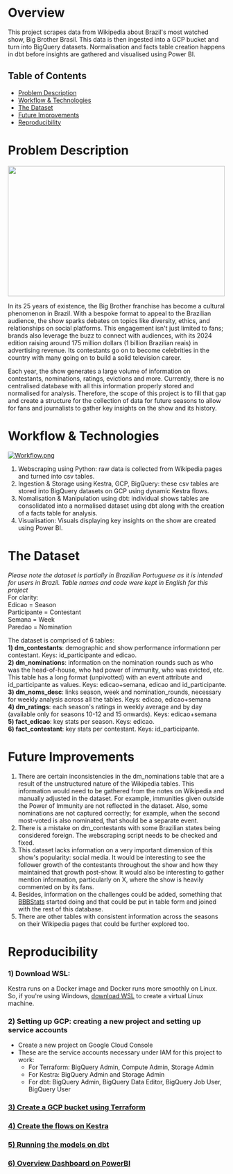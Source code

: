 # Overview

This project scrapes data from Wikipedia about Brazil's most watched show, Big Brother Brasil. This data is then ingested into a GCP bucket and turn into BigQuery datasets. Normalisation and facts table creation happens in dbt before insights are gathered and visualised using Power BI.

## Table of Contents
- [Problem Description](#problem-description)
- [Workflow & Technologies](#workflow--technologies)
- [The Dataset](#the-dataset)
- [Future Improvements](#future-improvements)
- [Reproducibility](#reproducibility)

# Problem Description

<img src="https://variety.com/wp-content/uploads/2021/03/big-brother-brasil.jpg?w=1000&h=563&crop=1" width="500" height="300"/>

In its 25 years of existence, the Big Brother franchise has become a cultural phenomenon in Brazil. With a bespoke format to appeal to the Brazilian audience, the show sparks debates on topics like diversity, ethics, and relationships on social platforms. This engagement isn't just limited to fans; brands also leverage the buzz to connect with audiences, with its 2024 edition raising around 175 million dollars (1 billion Brazilian reais) in advertising revenue. Its contestants go on to become celebrities in the country with many going on to build a solid television career.

Each year, the show generates a large volume of information on contestants, nominations, ratings, evictions and more. Currently, there is no centralised database with all this information properly stored and normalised for analysis. Therefore, the scope of this project is to fill that gap and create a structure for the collection of data for future seasons to allow for fans and journalists to gather key insights on the show and its history.

# Workflow & Technologies

[![Workflow.png](https://i.postimg.cc/yY4Sc245/Workflow.png)](https://postimg.cc/5jg0M7tq)

1) Webscraping using Python: raw data is collected from Wikipedia pages and turned into csv tables.
2) Ingestion & Storage using Kestra, GCP, BigQuery: these csv tables are stored into BigQuery datasets on GCP using dynamic Kestra flows.
3) Nomalisation & Manipulation using dbt: individual shows tables are consolidated into a normalised dataset using dbt along with the creation of a facts table for analysis.
4) Visualisation: Visuals displaying key insights on the show are created using Power BI.

# The Dataset

*Please note the dataset is partially in Brazilian Portuguese as it is intended for users in Brazil. Table names and code were kept in English for this project*  
For clarity:  
Edicao = Season  
Participante = Contestant  
Semana = Week  
Paredao = Nomination


The dataset is comprised of 6 tables:  
**1) dm_contestants**: demographic and show performance informationn per contestant. Keys: id_participante and edicao.  
**2) dm_nominations**: information on the nomination rounds such as who was the head-of-house, who had power of immunity, who was evicted, etc. This table has a long format (unpivotted) with an event attribute and id_participante as values. Keys: edicao+semana, edicao and id_participante.  
**3) dm_noms_desc**: links season, week and nomination_rounds, necessary for weekly analysis across all the tables. Keys: edicao, edicao+semana  
**4) dm_ratings**: each season's ratings in weekly average and by day (available only for seasons 10-12 and 15 onwards). Keys: edicao+semana  
**5) fact_edicao**: key stats per season. Keys: edicao.  
**6) fact_contestant**: key stats per contestant. Keys: id_participante.

# Future Improvements

1) There are certain inconsistencies in the dm_nominations table that are a result of the unstructured nature of the Wikipedia tables. This information would need to be gathered from the notes on Wikipedia and manually adjusted in the dataset. For example, immunities given outside the Power of Immunity are not reflected in the dataset. Also, some nominations are not captured correctly; for example, when the second most-voted is also nominated, that should be a separate event.
2) There is a mistake on dm_contestants with some Brazilian states being considered foreign. The webscraping script needs to be checked and fixed.
3) This dataset lacks information on a very important dimension of this show's popularity: social media. It would be interesting to see the follower growth of the contestants throughout the show and how they maintained that growth post-show. It would also be interesting to gather mention information, particularly on X, where the show is heavily commented on by its fans.
4) Besides, information on the challenges could be added, something that [BBBStats](https://drive.google.com/drive/u/0/folders/1O9LwFF4oR-n3SNd1vY_v-7n8QhDeprRv) started doing and that could be put in table form and joined with the rest of this database.
5) There are other tables with consistent information across the seasons on their Wikipedia pages that could be further explored too.

# Reproducibility

### 1) Download WSL:
Kestra runs on a Docker image and Docker runs more smoothly on Linux. So, if you're using Windows, [download WSL](https://learn.microsoft.com/en-us/windows/wsl/install) to create a virtual Linux machine.

### 2) Setting up GCP: creating a new project and setting up service accounts
- Create a new project on Google Cloud Console
- These are the service accounts necessary under IAM for this project to work:
  - For Terraform: BigQuery Admin, Compute Admin, Storage Admin
  - For Kestra: BigQuery Admin and Storage Admin
  - For dbt: BigQuery Admin, BigQuery Data Editor, BigQuery Job User, BigQuery User
 
### [3) Create a GCP bucket using Terraform](1_terraform/)

### [4) Create the flows on Kestra](2_kestra/)

### [5) Running the models on dbt](4_dbt/)

### [6) Overview Dashboard on PowerBI](5_powerbi/)




